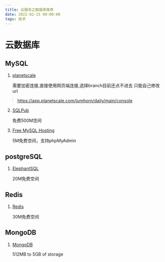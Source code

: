 ```yaml
---
title: 云服务之数据库推荐
date: 2022-02-15 00:00:00
tags: 技术
---
```


# 云数据库

## MySQL
1. [planetscale](https://app.planetscale.com/)

	需要加密连接,直接使用网页端连接,选择branch目前还点不进去
	只能自己修改url

> https://app.planetscale.com/jumhorn/daily/main/console

2. [SQLPub](http://sqlpub.com)

	免费500M空间

3. [Free MySQL Hosting](https://www.freemysqlhosting.net)

	5M免费空间，支持phpMyAdmin

## postgreSQL

1. [ElephantSQL](https://www.elephantsql.com/)

	20M免费空间

## Redis

1. [Redis](https://redis.com/)

	30M免费空间

## MongoDB

1. [MongoDB](https://www.mongodb.com/)

	512MB to 5GB of storage